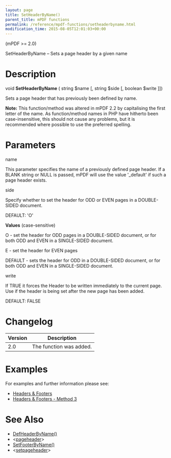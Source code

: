 ```yaml
---
layout: page
title: SetHeaderByName()
parent_title: mPDF functions
permalink: /reference/mpdf-functions/setheaderbyname.html
modification_time: 2015-08-05T12:01:03+00:00
---
```


<p>(mPDF &gt;= 2.0)</p>
<p>SetHeaderByName – Sets a page header by a given name</p>

# Description

<p class="manual_block">void <b>SetHeaderByName</b> ( string <span class="parameter">$name</span> [, string <span class="parameter">$side</span> [, boolean <span class="parameter">$write</span> ]])</p>
<p>Sets a page header that has previously been defined by name.</p>

<div class="alert alert-info" role="alert"><strong>Note:</strong> This function/method was altered in mPDF 2.2 by capitalising the first letter of the name. As function/method names in PHP have hitherto been case-insensitive, this should not cause any problems, but it is recommended where possible to use the preferred spelling.</div>

# Parameters

<p class="manual_param_dt"><span class="parameter">name</span></p>
<p class="manual_param_dd">This parameter specifies the name of a previously defined page header. If a <span class="smallblock">BLANK</span> string or <span class="smallblock">NULL</span> is passed, mPDF will use the value '_default' if such a page header exists.</p>
<p class="manual_param_dt"><span class="parameter">side</span></p>
<p class="manual_param_dd">Specify whether to set the header for <span class="smallblock">ODD</span> or <span class="smallblock">EVEN</span> pages in a <span class="smallblock">DOUBLE-SIDED</span> document.

<span class="smallblock">DEFAULT</span>: 'O'</p>
<p class="manual_param_dd"><b>Values</b> (case-sensitive)

O - set the header for <span class="smallblock">ODD</span> pages in a <span class="smallblock">DOUBLE-SIDED</span> document, or for both <span class="smallblock">ODD</span> and <span class="smallblock">EVEN</span> in a <span class="smallblock">SINGLE-SIDED</span> document.

E - set the header for <span class="smallblock">EVEN</span> pages

<span class="smallblock">DEFAULT</span> - sets the header for <span class="smallblock">ODD</span> in a <span class="smallblock">DOUBLE-SIDED</span> document, or for both <span class="smallblock">ODD</span> and <span class="smallblock">EVEN</span> in a <span class="smallblock">SINGLE-SIDED</span> document.</p>
<p class="manual_param_dt"><span class="parameter">write</span></p>
<p class="manual_param_dd">If <span class="smallblock">TRUE</span> it forces the Header to be written immediately to the current page. Use if the header is being set after the new page has been added.

<span class="smallblock">DEFAULT</span>: <span class="smallblock">FALSE</span></p>

# Changelog

<table class="table"> <thead>
<tr> <th>Version</th><th>Description</th> </tr>
</thead> <tbody>
<tr>
<td>2.0</td>
<td>The function was added.</td>
</tr>
</tbody> </table>

# Examples

<p>For examples and further information please see:</p>
<ul>
<li class="manual_boxlist"><a href="{{ "/headers-footers/headers-footers.html" | prepend: site.baseurl }}">Headers &amp; Footers</a></li>
<li class="manual_boxlist"><a href="{{ "/headers-footers/method-1.html" | prepend: site.baseurl }}">Headers &amp; Footers - Method 3</a></li>
</ul>

# See Also

<ul>
<li class="manual_boxlist"><a href="{{ "/reference/mpdf-functions/defheaderbyname.html" | prepend: site.baseurl }}">DefHeaderByName()</a></li>
<li class="manual_boxlist">&lt;<a href="{{ "/reference/html-control-tags/pageheader.html" | prepend: site.baseurl }}">pageheader</a>&gt;</li>
<li class="manual_boxlist"><a href="{{ "/reference/mpdf-functions/setfooterbyname.html" | prepend: site.baseurl }}">SetFooterByName()</a></li>
<li class="manual_boxlist">&lt;<a href="{{ "/reference/html-control-tags/setpageheader.html" | prepend: site.baseurl }}">setpageheader</a>&gt;</li>
</ul>
<ul> </li>
</ul>
